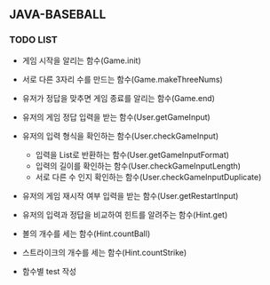 ## JAVA-BASEBALL

### TODO LIST
- 게임 시작을 알리는 함수(Game.init)
- 서로 다른 3자리 수를 만드는 함수(Game.makeThreeNums)
- 유저가 정답을 맞추면 게임 종료를 알리는 함수(Game.end)

- 유저의 게임 정답 입력을 받는 함수(User.getGameInput)
- 유저의 입력 형식을 확인하는 함수(User.checkGameInput)
  - 입력을 List<Integer>로 반환하는 함수(User.getGameInputFormat)
  - 입력의 길이를 확인하는 함수(User.checkGameInputLength)
  - 서로 다른 수 인지 확인하는 함수(User.checkGameInputDuplicate)
- 유저의 게임 재시작 여부 입력을 받는 함수(User.getRestartInput)

- 유저의 입력과 정답을 비교하여 힌트를 알려주는 함수(Hint.get)
- 볼의 개수를 세는 함수(Hint.countBall)
- 스트라이크의 개수를 세는 함수(Hint.countStrike)

- 함수별 test 작성